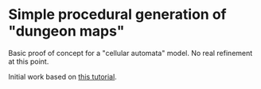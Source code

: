 # Simple procedural generation of "dungeon maps"

Basic proof of concept for a "cellular automata" model. No real refinement at this point.

Initial work based on [this tutorial](https://gamedevelopment.tutsplus.com/tutorials/generate-random-cave-levels-using-cellular-automata--gamedev-9664).